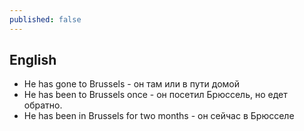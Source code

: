 ```yaml
---
published: false
---
```

## English

- He has gone to Brussels - он там или в пути домой
- He has been to Brussels once - он посетил Брюссель, но едет обратно.
- He has been in Brussels for two months - он сейчас в Брюсселе

